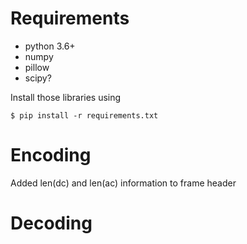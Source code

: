 # Requirements

* python 3.6+
* numpy
* pillow
* scipy?

Install those libraries using

    $ pip install -r requirements.txt

# Encoding

Added len(dc) and len(ac) information to frame header

# Decoding
